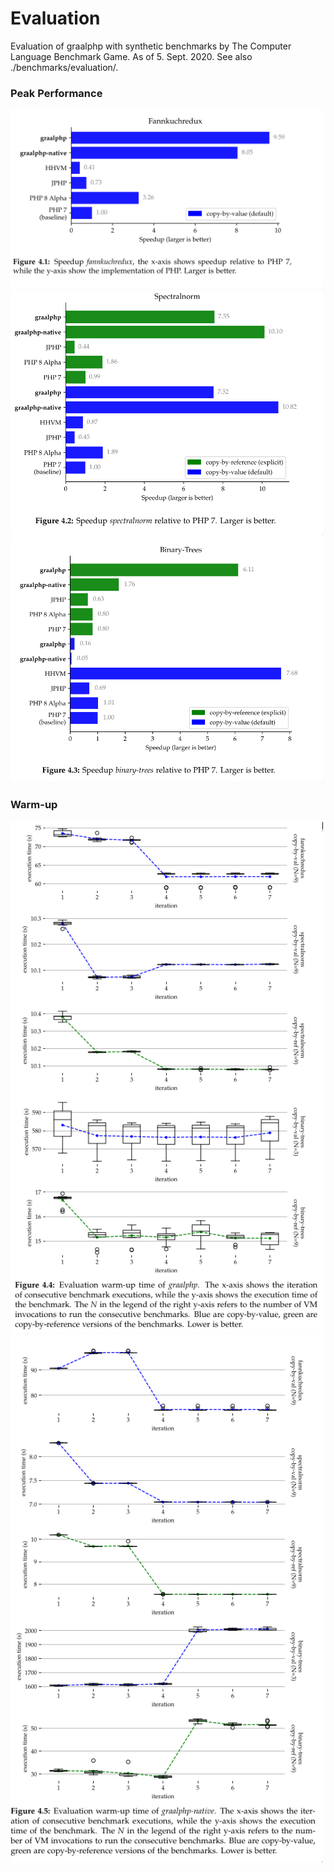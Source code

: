# Evaluation
Evaluation of graalphp with synthetic benchmarks by The Computer
Language Benchmark Game. As of 5. Sept. 2020. See also ./benchmarks/evaluation/.

### Peak Performance

<img src="./benchmarks/evaluation/assets/report/image_2020-09-06_12-35-34.png" alt="fannkuchredux" width="500"/>
<img src="./benchmarks/evaluation/assets/report/image_2020-09-06_12-35-57.png" alt="spectralnorm" width="500"/>
<img src="./benchmarks/evaluation/assets/report/image_2020-09-06_12-36-09.png" alt="bintree" width="500"/>


### Warm-up
<img src="./benchmarks/evaluation/assets/report/image_2020-09-02_19-17-24.png" alt="warmup-graalphp" width="500"/>
<img src="./benchmarks/evaluation/assets/report/image_2020-09-02_19-16-51.png" alt="warmup-graalphp-native" width="500"/>




